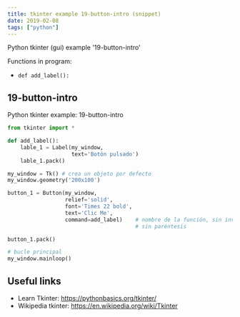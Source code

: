 ```yaml
---
title: tkinter example 19-button-intro (snippet)
date: 2019-02-08
tags: ["python"]
---
```

Python tkinter (gui) example '19-button-intro'

Functions in program: 
* `def add_label():`

## 19-button-intro

Python tkinter example: 19-button-intro

```python
from tkinter import *

def add_label():
    lable_1 = Label(my_window,
                    text='Botón pulsado')
    lable_1.pack()

my_window = Tk() # crea un objeto por defecto
my_window.geometry('200x100')

button_1 = Button(my_window,
                  relief='solid',
                  font='Times 22 bold',
                  text='Clic Me',
                  command=add_label)    # nombre de la función, sin invocar
                                        # sin paréntesis

button_1.pack()

# bucle principal
my_window.mainloop()


```

## Useful links

- Learn Tkinter: https://pythonbasics.org/tkinter/
- Wikipedia tkinter: https://en.wikipedia.org/wiki/Tkinter
